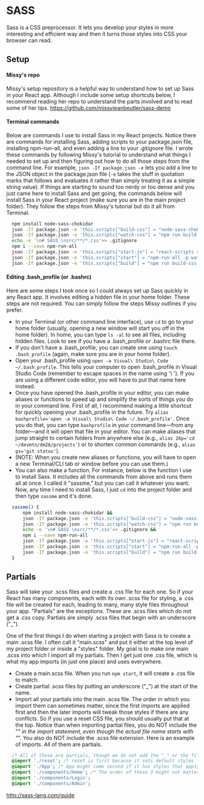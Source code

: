 # SASS
Sass is a CSS preprocessor. It lets you develop your styles in more interesting and efficient way and then it turns those styles into CSS your browser can read.

## Setup

#### Missy's repo
Missy's setup repository is a helpful way to understand how to set up Sass in your React app. Although I include some setup shortcuts below, I recommend reading her repo to understand the parts involved and to read some of her tips.
https://github.com/missyjeanbeutler/sass-demo

#### Terminal commands
Below are commands I use to install Sass in my React projects. Notice there are commands for installing Sass, adding scripts to your package.json file, installing npm-run-all, and even adding a line to your .gitignore file. I wrote these commands by following Missy's tutorial to understand what things I needed to set up and then figuring out how to do all those steps from the command line. For example, ```json -If package.json -e``` lets you add a line to the JSON object in the package.json file (```-e``` takes the stuff in quotation marks that follows and evaluates it rather than simply treating it as a simple string value). If things are starting to sound too nerdy or too dense and you just came here to install Sass and get going, the commands below will install Sass in your React project (make sure you are in the main project folder). They follow the steps from Missy's tutorial but do it all from Terminal.

``` bash
  npm install node-sass-chokidar
  json -If package.json -e 'this.scripts["build-css"] = "node-sass-chokidar src/ -o src/"'
  json -If package.json -e 'this.scripts["watch-css"] = "npm run build-css && node-sass-chokidar src/ -o src/ --watch --recursive"'
  echo -e '\n# SASS \nsrc/**/*.css'>> .gitignore
  npm i --save npm-run-all
  json -If package.json -e 'this.scripts["start-js"] = "react-scripts start"'
  json -If package.json -e 'this.scripts["start"] = "npm-run-all -p watch-css start-js"'
  json -If package.json -e 'this.scripts["build"] = "npm run build-css && react-scripts build"'
```


#### Editing .bash_profile (or .bashrc)
Here are some steps I took once so I could always set up Sass quickly in any React app. It involves editing a hidden file in your home folder. These steps are not required. You can simply follow the steps Missy outlines if you prefer. 

- In your Terminal (or other command line interface), use ```cd``` to go to your home folder (usually, opening a new window will start you off in the home folder). In home, you can type ```ls -al``` to see all files, including hidden files. Look to see if you have a .bash_profile or .bashrc file there.
- If you don't have a .bash_profile, you can create one using ```touch .bash_profile``` (again, make sure you are in your home folder).
- Open your .bash_profile using ```open -a Visual\ Studio\ Code ~/.bash_profile```. This tells your computer to open .bash_profile in Visual Studio Code (remember to escape spaces in the name using '\ '). If you are using a different code editor, you will have to put that name here instead.
- Once you have opened the .bash_profile in your editor, you can make aliases or functions to speed up and simplify the sorts of things you do in your command line. First of all, I recommend making a little shortcut for quickly opening your .bash_profile in the future. Try ```alias bashprofile='open -a Visual\ Studio\ Code ~/.bash_profile'```. Once you do that, you can type ```bashprofile``` in your command line—from any folder—and it will open that file in your editor. You can make aliases that jump straight to certain folders from anywhere else (e.g., ```alias 26p='cd ~/devmtn/dm26/projects'```) or to shorten common commands (e.g., ```alias gs='git status'```).
- (NOTE: When you create new aliases or functions, you will have to open a new Terminal/CLI tab or window before you can use them.)
- You can also make a function. For instance, below is the function I use to install Sass. It includes all the commands from above and runs them all at once. I called it "sassme," but you can call it whatever you want. Now, any time I need to install Sass, I just ```cd``` into the project folder and then type ```sassme``` and it's done.
``` bash
  sassme() {
      npm install node-sass-chokidar && 
      json -If package.json -e 'this.scripts["build-css"] = "node-sass-chokidar src/ -o src/"' &&
      json -If package.json -e 'this.scripts["watch-css"] = "npm run build-css && node-sass-chokidar src/ -o src/ --watch --recursive"' &&
      echo -e '\n# SASS \nsrc/**/*.css'>> .gitignore && 
      npm i --save npm-run-all
      json -If package.json -e 'this.scripts["start-js"] = "react-scripts start"' &&
      json -If package.json -e 'this.scripts["start"] = "npm-run-all -p watch-css start-js"' &&
      json -If package.json -e 'this.scripts["build"] = "npm run build-css && react-scripts build"'
  }
```

## Partials
Sass will take your .scss files and create a .css file for each one. So if your React has many components, each with its own .scss file for styling, a .css file will be created for each, leading to many, many style files throughout your app. "Partials" are the exceptions. These are .scss files which do not get a .css copy. Partials are simply .scss files that begin with an underscore ("_").

One of the first things I do when starting a project with Sass is to create a main .scss file. I often call it "main.scss" and put it either at the top level of my project folder or inside a "styles" folder. My goal is to make one main .scss into which I import all my partials. Then I get just one .css file, which is what my app imports (in just one place) and uses everywhere.

- Create a main.scss file. When you run ```npm start```, it will create a .css file to match.
- Create partial .scss files by putting an underscore ("_") at the start of the name.
- Import all your partials into the main .scss file. The order in which you import them can sometimes matter, since the first imports are applied first and then the later imports will tweak those styles if there are any conflicts. So if you use a reset CSS file, you should usually put that at the top. Notice than when importing partial files, you do NOT include the "_" in the import statement, even though the actual file name starts with "_". You also do NOT include the .scss file extension. Here is an example of imports. All of them are partials.
```sass
  /* All of these are partials, though we do not add the "_" or the file extension. */
  @import './reset'; /* reset is first because it sets default styles */
  @import './App'; /* App might come second if it has styles that apply to other components */
  @import './components/Home'; /* The order of these 3 might not matter if the styles are modular */
  @import './components/Login';
  @import './components/Admin';
```


http://sass-lang.com/guide